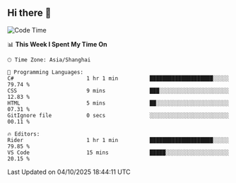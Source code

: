 ## Hi there 👋

<!--START_SECTION:waka-->
![Code Time](http://img.shields.io/badge/Code%20Time-25%20hrs%2012%20mins-blue)

📊 **This Week I Spent My Time On** 

```text
🕑︎ Time Zone: Asia/Shanghai

💬 Programming Languages: 
C#                       1 hr 1 min          ████████████████████░░░░░   79.74 % 
CSS                      9 mins              ███░░░░░░░░░░░░░░░░░░░░░░   12.83 % 
HTML                     5 mins              ██░░░░░░░░░░░░░░░░░░░░░░░   07.31 % 
GitIgnore file           0 secs              ░░░░░░░░░░░░░░░░░░░░░░░░░   00.11 % 

🔥 Editors: 
Rider                    1 hr 1 min          ████████████████████░░░░░   79.85 % 
VS Code                  15 mins             █████░░░░░░░░░░░░░░░░░░░░   20.15 % 
```


 Last Updated on 04/10/2025 18:44:11 UTC
<!--END_SECTION:waka-->
